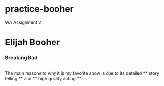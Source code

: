 # practice-booher
WA Assignment 2

# Elijah Booher
### Breaking Bad
<br>
The main reasons to why it is my favorite show is due to its detailed ** story telling ** and ** high quality acting **.

